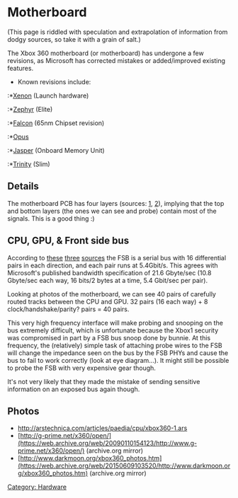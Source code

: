 # Motherboard

(This page is riddled with speculation and extrapolation of information
from dodgy sources, so take it with a grain of salt.)

The Xbox 360 motherboard (or motherboard) has undergone a few revisions,
as Microsoft has corrected mistakes or added/improved existing features.

- Known revisions include:

:\*[Xenon](./Xenon_(Motherboard).md) (Launch hardware)

:\*[Zephyr](./Revisions/Zephyr.md) (Elite)

:\*[Falcon](./Revisions/Falcon.md) (65nm Chipset revision)

:\*[Opus](./Revisions/Falcon.md#Opus)

:\*[Jasper](./Revisions/Jasper.md) (Onboard Memory Unit)

:\*[Trinity](./Revisions/Trinity.md) (Slim)

## Details

The motherboard PCB has four layers (sources:
[1](https://web.archive.org/web/20100328024533/http://www.ccw.com.cn/notebook/pczx/sy/htm2005/20051028_16OMI.htm),
[2](http://www.anandtech.com/video/showdoc.aspx?i=2414)), implying that
the top and bottom layers (the ones we can see and probe) contain most
of the signals. This is a good thing :)

## CPU, GPU, & Front side bus

According to
[these](https://web.archive.org/web/20100328024533/http://www.ccw.com.cn/notebook/pczx/sy/htm2005/20051028_16OMI.htm)
[three](http://www.cdrinfo.com/images/uploaded/Xbox_Architecture_large.gif)
[sources](http://en.wikipedia.org/wiki/Xbox_360#Hardware_specifications)
the FSB is a serial bus with 16 differential pairs in each direction,
and each pair runs at 5.4Gbit/s. This agrees with Microsoft's published
bandwidth specification of 21.6 Gbyte/sec (10.8 Gbyte/sec each way, 16
bits/2 bytes at a time, 5.4 Gbit/sec per pair).

Looking at photos of the motherboard, we can see 40 pairs of carefully
routed tracks between the CPU and GPU. 32 pairs (16 each way) + 8
clock/handshake/parity? pairs = 40 pairs.

This very high frequency interface will make probing and snooping on the
bus extremely difficult, which is unfortunate because the Xbox1 security
was compromised in part by a FSB bus snoop done by bunnie. At this
frequency, the (relatively) simple task of attaching probe wires to the
FSB will change the impedance seen on the bus by the FSB PHYs and cause
the bus to fail to work correctly (look at eye diagram...). It might
still be possible to probe the FSB with very expensive gear though.

It's not very likely that they made the mistake of sending sensitive
information on an exposed bus again though.

## Photos

  - <http://arstechnica.com/articles/paedia/cpu/xbox360-1.ars>
  - [http://g-prime.net/x360/open/](https://web.archive.org/web/20090110154123/http://www.g-prime.net/x360/open/) \(archive.org mirror\)
  - [http://www.darkmoon.org/xbox360_photos.htm](https://web.archive.org/web/20150609103520/http://www.darkmoon.org/xbox360_photos.htm) \(archive.org mirror\)

[Category: Hardware](../index.md)

